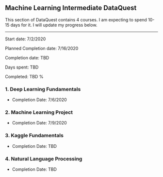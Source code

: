 ## Machine Learning Intermediate DataQuest

This section of DataQuest contains 4 courses. I am expecting to spend 10-15 days for it. I will update my progress below.
***

Start date: 7/2/2020

Planned Completion date: 7/16/2020

Completion date: TBD

Days spent: TBD

Completed: TBD %

### 1. Deep Learning Fundamentals
 - Completion Date: 7/6/2020

### 2. Machine Learning Project
 - Completion Date: 7/9/2020
 
### 3. Kaggle Fundamentals
 - Completion Date: TBD
 
### 4. Natural Language Processing
 - Completion Date: TBD
